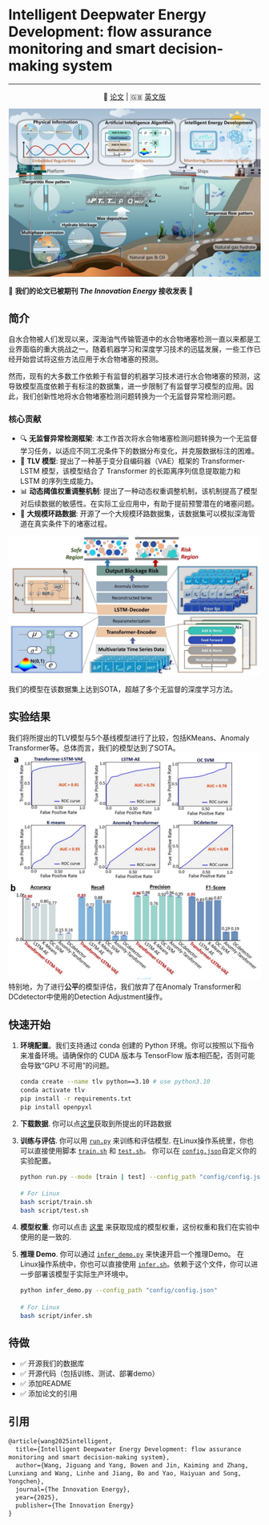 # Intelligent Deepwater Energy Development: flow assurance monitoring and smart decision-making system
---
<p align="center">
 📑 <a  href="https://www.the-innovation.org/article/doi/10.59717/j.xinn-energy.2025.100081" target="_blank">论文</a> | 
 🇬🇧 <a  href="https://github.com/IDED-TLV/IDED-TLV/blob/main/README.md">英文版</a>
<p>

![](asset/overview.png)

🎉 **我们的论文已被期刊 _The Innovation Energy_ 接收发表** 🎉

## 简介

自水合物被人们发现以来，深海油气传输管道中的水合物堵塞检测一直以来都是工业界面临的重大挑战之一。随着机器学习和深度学习技术的迅猛发展，一些工作已经开始尝试将这些方法应用于水合物堵塞的预测。

然而，现有的大多数工作依赖于有监督的机器学习技术进行水合物堵塞的预测，这导致模型高度依赖于有标注的数据集，进一步限制了有监督学习模型的应用。因此，我们创新性地将水合物堵塞检测问题转换为一个无监督异常检测问题。


### 核心贡献
- 🔍 **无监督异常检测框架**: 本工作首次将水合物堵塞检测问题转换为一个无监督学习任务，以适应不同工况条件下的数据分布变化，并克服数据标注的困难。
- 🧠 **TLV 模型**: 提出了一种基于变分自编码器（VAE）框架的 Transformer-LSTM 模型，该模型结合了 Transformer 的长距离序列信息提取能力和 LSTM 的序列生成能力。
- 📊 **动态阈值权重调整机制**: 提出了一种动态权重调整机制，该机制提高了模型对后续数据的敏感性。在实际工业应用中，有助于提前预警潜在的堵塞问题。
- 📁 **大规模环路数据**: 开源了一个大规模环路数据集，该数据集可以模拟深海管道在真实条件下的堵塞过程。

![Model Architecture](asset/model.png)

我们的模型在该数据集上达到SOTA，超越了多个无监督的深度学习方法。

## 实验结果
我们将所提出的TLV模型与5个基线模型进行了比较，包括KMeans、Anomaly Transformer等。总体而言，我们的模型达到了SOTA。
![](asset/result.png)
特别地，为了进行**公平**的模型评估，我们放弃了在Anomaly Transformer和DCdetector中使用的Detection Adjustment操作。

## 快速开始
1. **环境配置**。我们支持通过 conda 创建的 Python 环境。你可以按照以下指令来准备环境。请确保你的 CUDA 版本与 TensorFlow 版本相匹配，否则可能会导致“GPU 不可用”的问题。

   ```bash
   conda create --name tlv python==3.10 # use python3.10
   conda activate tlv
   pip install -r requirements.txt
   pip install openpyxl
   ```

2. **下载数据**. 你可以点[这里](https://github.com/IDED-TLV/IDED-TLV/blob/main/data/Database.xlsx)获取到所提出的环路数据

3. **训练与评估**. 你可以用 [`run.py`](https://github.com/IDED-TLV/IDED-TLV/blob/main/run.py) 来训练和评估模型. 在Linux操作系统里，你也可以直接使用脚本 [`train.sh`](https://github.com/IDED-TLV/IDED-TLV/blob/main/script/train.sh) 和 [`test.sh`](https://github.com/IDED-TLV/IDED-TLV/blob/main/script/test.sh)。 你可以在 [`config.json`](https://github.com/IDED-TLV/IDED-TLV/blob/main/config/config.json)自定义你的实验配置。

   ```bash
   python run.py --mode [train | test] --config_path "config/config.json"
   
   # For Linux
   bash script/train.sh
   bash script/test.sh
   ```

4. **模型权重**. 你可以点击 [这里](https://github.com/IDED-TLV/IDED-TLV/blob/main/model_pth/transformer-lstm-vae-all-feature.h5) 来获取现成的模型权重，这份权重和我们在实验中使用的是一致的.

5. **推理 Demo**. 你可以通过 [`infer_demo.py`](https://github.com/IDED-TLV/IDED-TLV/blob/main/infer_demo.py) 来快速开启一个推理Demo。 在Linux操作系统中，你也可以直接使用 [`infer.sh`](https://github.com/IDED-TLV/IDED-TLV/blob/main/script/train.sh)。依赖于这个文件，你可以进一步部署该模型于实际生产环境中。 

   ```bash
   python infer_demo.py --config_path "config/config.json"
   
   # For Linux
   bash script/infer.sh
   ```

## 待做

- ✅ 开源我们的数据库
- ✅ 开源代码（包括训练、测试、部署demo）
- ✅ 添加README
- ✅ 添加论文的引用

## 引用

```
@article{wang2025intelligent,
  title={Intelligent Deepwater Energy Development: flow assurance monitoring and smart decision-making system},
  author={Wang, Jiguang and Yang, Bowen and Jin, Kaiming and Zhang, Lunxiang and Wang, Linhe and Jiang, Bo and Yao, Haiyuan and Song, Yongchen},
  journal={The Innovation Energy},
  year={2025},
  publisher={The Innovation Energy}
}
```
